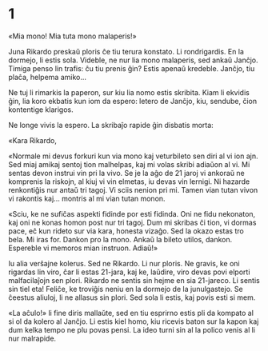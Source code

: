 # 1

«Mia mono! Mia tuta mono malaperis!»

Juna Rikardo preskaŭ ploris ĉe tiu terura konstato. Li rondrigardis. En la dormejo, li estis sola. Videble, ne nur lia mono malaperis, sed ankaŭ Janĉjo. Timiga penso lin trafis: ĉu tiu prenis ĝin? Estis apenaŭ kredeble. Janĉjo, tiu plaĉa, helpema amiko...

Ne tuj li rimarkis la paperon, sur kiu lia nomo estis skribita. Kiam li ekvidis ĝin, lia koro ekbatis kun iom da espero: letero de Janĉjo, kiu, sendube, ĉion kontentige klarigos.

Ne longe vivis la espero. La skribaĵo rapide ĝin disbatis morta:

«Kara Rikardo,

«Normale mi devus forkuri kun via mono kaj veturbileto sen diri al vi ion ajn. Sed miaj amikaj sentoj tion malhelpas, kaj mi volas skribi adiaŭon al vi. Mi sentas devon instrui vin pri la vivo. Se je la aĝo de 21 jaroj vi ankoraŭ ne komprenis la riskojn, al kiuj vi vin elmetas, iu devas vin lernigi. Ni hazarde renkontiĝis nur antaŭ tri tagoj. Vi sciis nenion pri mi. Tamen vian tutan vivon vi rakontis kaj... montris al mi vian tutan monon.

«Sciu, ke ne sufiĉas aspekti fidinde por esti fidinda. Oni ne fidu nekonaton, kaj oni ne konas homon post nur tri tagoj. Dum mi skribas ĉi tion, vi dormas pace, eĉ kun rideto sur via kara, honesta vizaĝo. Sed la okazo estas tro bela. Mi iras for. Dankon pro la mono. Ankaŭ la bileto utilos, dankon. Espereble vi memoros mian instruon. Adiaŭ!»

Iu alia verŝajne kolerus. Sed ne Rikardo. Li nur ploris. Ne gravis, ke oni rigardas lin viro, ĉar li estas 21-jara, kaj ke, laŭdire, viro devas povi elporti malfacilaĵojn sen plori. Rikardo ne sentis sin hejme en sia 21-jareco. Li sentis sin tiel eta! Feliĉe, ke troviĝis neniu en la dormejo de la junulgastejo. Se ĉeestus aliuloj, li ne allasus sin plori. Sed sola li estis, kaj povis esti si mem.

«La aĉulo!» li fine diris mallaŭte, sed en tiu esprirno estis pli da kompato al si ol da kolero al Janĉjo. Li estis kiel homo, kiu ricevis baton sur la kapon kaj dum kelka tempo ne plu povas pensi. La ideo turni sin al la polico venis al li nur malrapide.
